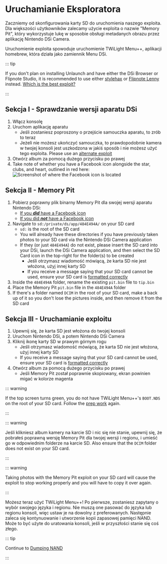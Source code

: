 # Uruchamianie Eksploratora

Zaczniemy od skonfigurowania karty SD do uruchomienia naszego exploita. Dla większości użytkowników zalecamy użycie exploita o nazwie "Memory Pit", który wykorzystuje lukę w sposobie obsługi metadanych obrazu przez aplikację Nintendo DSi Camera.

Uruchomienie exploita spowoduje uruchomienie TWiLight Menu++, aplikacji homebrew, która działa jako zamiennik Menu DSi.

::: tip

If you don't plan on installing Unlaunch and have either the DSi Browser or Flipnote Studio, it is recommended to use either [stylehax](launching-the-browser-exploit.html) or [Flipnote Lenny](launching-the-flipnote-exploit.html) instead. [Which is the best exploit?](faq.html#which-is-the-best-exploit)

:::

## Sekcja I - Sprawdzanie wersji aparatu DSi

1. Włącz konsolę
2. Uruchom aplikację aparatu
   - Jeśli zostaniesz poproszony o przejście samouczka aparatu, to zrób to teraz
   - Jeżeli nie możesz ukończyć samouczka, to prawdopodobnie kamera w twojej konsoli jest uszkodzona w jakiś sposób i nie możesz użyć tego exploita. Please use an [alternate exploit](alternate-exploits.html)
3. Otwórz album za pomocą dużego przycisku po prawej
4. Take note of whether you have a Facebook icon alongside the star, clubs, and heart, outlined in red here:
   ![Screenshot of where the Facebook icon is located](/assets/images/facebook-check.png)

## Sekcja II - Memory Pit

1. Pobierz poprawny plik binarny Memory Pit dla swojej wersji aparatu Nintendo DSi:
   - [If you _**did**_ have a Facebook icon](/assets/files/memory_pit/768_1024/pit.bin)
   - [If you did _**not**_ have a Facebook icon](/assets/files/memory_pit/256/pit.bin)
2. Navigate to `sd:/private/ds/app/484E494A/` on your SD card
   - `sd:` is the root of the SD card
   - You will already have these directories if you have previously taken photos to your SD card via the Nintendo DSi Camera application
   - If they (or just `484E494A`) do not exist, please insert the SD card into your DSi, launch the DSi Camera application, and then select the SD Card icon in the top-right for the folder(s) to be created
     - Jeśli otrzymasz wiadomość mówiącą, że karta SD nie jest włożona, użyj innej karty SD
     - If you receive a message saying that your SD card cannot be used, ensure your SD card is [formatted correctly](sd-card-setup.html)
3. Inside the `484E494A` folder, rename the existing `pit.bin` file to `tip.bin`
4. Place the Memory Pit `pit.bin` file in the `484E494A` folder
5. If there's a folder named `DCIM` in the root of your SD card, make a back up of it so you don't lose the pictures inside, and then remove it from the SD card

## Sekcja III - Uruchamianie exploitu

1. Upewnij się, że karta SD jest włożona do twojej konsoli
2. Uruchom Nintendo DSi, a potem Nintendo DSi Camera
3. Kliknij ikonę karty SD w prawym górnym rogu
   - Jeśli otrzymasz wiadomość mówiącą, że karta SD nie jest włożona, użyj innej karty SD
   - If you receive a message saying that your SD card cannot be used, ensure your SD card is [formatted correctly](sd-card-setup.html)
4. Otwórz album za pomocą dużego przycisku po prawej
   - Jeśli Memory Pit został poprawnie skopiowany, ekran powinien migać w kolorze magenta

::: warning

If the top screen turns green, you do not have TWiLight Menu++'s `BOOT.NDS` on the root of your SD card. Follow the [prep work](get-started.html#section-i-prep-work) again.

:::

::: warning

Jeśli klikniesz album kamery na karcie SD i nic się nie stanie, upewnij się, że pobrałeś poprawną wersję Memory Pit dla twojej wersji i regionu, i umieść go w odpowiednim folderze na karcie SD. Also ensure that the `DCIM` folder does not exist on your SD card.

:::

::: warning

Taking photos with the Memory Pit exploit on your SD card will cause the exploit to stop working properly and you will have to copy it over again.

:::

Możesz teraz użyć TWiLight Menu++! Po pierwsze, zostaniesz zapytany o wybór swojego języka i regionu. Nie muszą one pasować do języka lub regionu konsoli, więc ustaw je na dowolny z preferowanych. Następnie zaleca się kontynuowanie i utworzenie kopii zapasowej pamięci NAND. Może to być użyte do uratowania konsoli, jeśli w przyszłości stanie się coś złego.

::: tip

Continue to [Dumping NAND](dumping-nand.html)

:::
